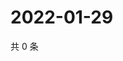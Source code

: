 # 2022-01-29

共 0 条

<!-- BEGIN WEIBO -->
<!-- 最后更新时间 Sat Jan 29 2022 21:14:50 GMT+0800 (China Standard Time) -->

<!-- END WEIBO -->
